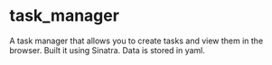 # task_manager

A task manager that allows you to create tasks and view them in the browser. Built it using Sinatra. Data is stored in yaml.
